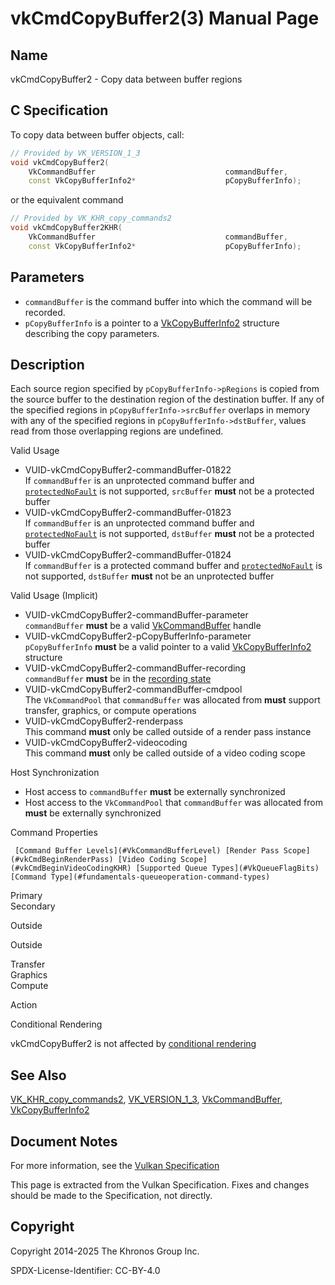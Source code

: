 # vkCmdCopyBuffer2(3) Manual Page

## Name

vkCmdCopyBuffer2 - Copy data between buffer regions



## [](#_c_specification)C Specification

To copy data between buffer objects, call:

```c++
// Provided by VK_VERSION_1_3
void vkCmdCopyBuffer2(
    VkCommandBuffer                             commandBuffer,
    const VkCopyBufferInfo2*                    pCopyBufferInfo);
```

or the equivalent command

```c++
// Provided by VK_KHR_copy_commands2
void vkCmdCopyBuffer2KHR(
    VkCommandBuffer                             commandBuffer,
    const VkCopyBufferInfo2*                    pCopyBufferInfo);
```

## [](#_parameters)Parameters

- `commandBuffer` is the command buffer into which the command will be recorded.
- `pCopyBufferInfo` is a pointer to a [VkCopyBufferInfo2](https://registry.khronos.org/vulkan/specs/latest/man/html/VkCopyBufferInfo2.html) structure describing the copy parameters.

## [](#_description)Description

Each source region specified by `pCopyBufferInfo->pRegions` is copied from the source buffer to the destination region of the destination buffer. If any of the specified regions in `pCopyBufferInfo->srcBuffer` overlaps in memory with any of the specified regions in `pCopyBufferInfo->dstBuffer`, values read from those overlapping regions are undefined.

Valid Usage

- [](#VUID-vkCmdCopyBuffer2-commandBuffer-01822)VUID-vkCmdCopyBuffer2-commandBuffer-01822  
  If `commandBuffer` is an unprotected command buffer and [`protectedNoFault`](#limits-protectedNoFault) is not supported, `srcBuffer` **must** not be a protected buffer
- [](#VUID-vkCmdCopyBuffer2-commandBuffer-01823)VUID-vkCmdCopyBuffer2-commandBuffer-01823  
  If `commandBuffer` is an unprotected command buffer and [`protectedNoFault`](#limits-protectedNoFault) is not supported, `dstBuffer` **must** not be a protected buffer
- [](#VUID-vkCmdCopyBuffer2-commandBuffer-01824)VUID-vkCmdCopyBuffer2-commandBuffer-01824  
  If `commandBuffer` is a protected command buffer and [`protectedNoFault`](#limits-protectedNoFault) is not supported, `dstBuffer` **must** not be an unprotected buffer

Valid Usage (Implicit)

- [](#VUID-vkCmdCopyBuffer2-commandBuffer-parameter)VUID-vkCmdCopyBuffer2-commandBuffer-parameter  
  `commandBuffer` **must** be a valid [VkCommandBuffer](https://registry.khronos.org/vulkan/specs/latest/man/html/VkCommandBuffer.html) handle
- [](#VUID-vkCmdCopyBuffer2-pCopyBufferInfo-parameter)VUID-vkCmdCopyBuffer2-pCopyBufferInfo-parameter  
  `pCopyBufferInfo` **must** be a valid pointer to a valid [VkCopyBufferInfo2](https://registry.khronos.org/vulkan/specs/latest/man/html/VkCopyBufferInfo2.html) structure
- [](#VUID-vkCmdCopyBuffer2-commandBuffer-recording)VUID-vkCmdCopyBuffer2-commandBuffer-recording  
  `commandBuffer` **must** be in the [recording state](#commandbuffers-lifecycle)
- [](#VUID-vkCmdCopyBuffer2-commandBuffer-cmdpool)VUID-vkCmdCopyBuffer2-commandBuffer-cmdpool  
  The `VkCommandPool` that `commandBuffer` was allocated from **must** support transfer, graphics, or compute operations
- [](#VUID-vkCmdCopyBuffer2-renderpass)VUID-vkCmdCopyBuffer2-renderpass  
  This command **must** only be called outside of a render pass instance
- [](#VUID-vkCmdCopyBuffer2-videocoding)VUID-vkCmdCopyBuffer2-videocoding  
  This command **must** only be called outside of a video coding scope

Host Synchronization

- Host access to `commandBuffer` **must** be externally synchronized
- Host access to the `VkCommandPool` that `commandBuffer` was allocated from **must** be externally synchronized

Command Properties

     [Command Buffer Levels](#VkCommandBufferLevel) [Render Pass Scope](#vkCmdBeginRenderPass) [Video Coding Scope](#vkCmdBeginVideoCodingKHR) [Supported Queue Types](#VkQueueFlagBits) [Command Type](#fundamentals-queueoperation-command-types)

Primary  
Secondary

Outside

Outside

Transfer  
Graphics  
Compute

Action

Conditional Rendering

vkCmdCopyBuffer2 is not affected by [conditional rendering](#drawing-conditional-rendering)

## [](#_see_also)See Also

[VK\_KHR\_copy\_commands2](https://registry.khronos.org/vulkan/specs/latest/man/html/VK_KHR_copy_commands2.html), [VK\_VERSION\_1\_3](https://registry.khronos.org/vulkan/specs/latest/man/html/VK_VERSION_1_3.html), [VkCommandBuffer](https://registry.khronos.org/vulkan/specs/latest/man/html/VkCommandBuffer.html), [VkCopyBufferInfo2](https://registry.khronos.org/vulkan/specs/latest/man/html/VkCopyBufferInfo2.html)

## [](#_document_notes)Document Notes

For more information, see the [Vulkan Specification](https://registry.khronos.org/vulkan/specs/latest/html/vkspec.html#vkCmdCopyBuffer2)

This page is extracted from the Vulkan Specification. Fixes and changes should be made to the Specification, not directly.

## [](#_copyright)Copyright

Copyright 2014-2025 The Khronos Group Inc.

SPDX-License-Identifier: CC-BY-4.0